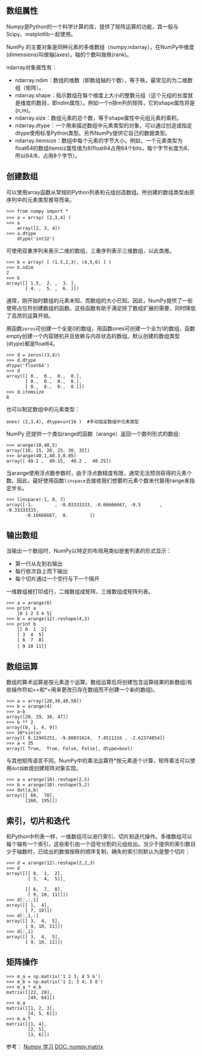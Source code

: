## 数组属性

Numpy是Python的一个科学计算的库，提供了矩阵运算的功能，其一般与Scipy、matplotlib一起使用。

NumPy 的主要对象是同种元素的多维数组（numpy.ndarray）。在NumPy中维度(dimensions)叫做轴(axes)，轴的个数叫做秩(rank)。

ndarray对象属性有：

* ndarray.ndim：数组的维数（即数组轴的个数），等于秩。最常见的为二维数组（矩阵）。
* ndarray.shape：指示数组在每个维度上大小的整数元组（这个元组的长度就是维度的数目，即ndim属性）。例如一个n排m列的矩阵，它的shape属性将是(n,m)。
* ndarray.size：数组元素的总个数，等于shape属性中元组元素的乘积。
* ndarray.dtype：一个用来描述数组中元素类型的对象，可以通过创造或指定dtype使用标准Python类型。另外NumPy提供它自己的数据类型。
* ndarray.itemsize：数组中每个元素的字节大小。例如，一个元素类型为float64的数组itemsiz属性值为8(float64占用64个bits，每个字节长度为8，所以64/8，占用8个字节）。

## 创建数组

可以使用array函数从常规的Python列表和元组创造数组。所创建的数组类型由原序列中的元素类型推导而来。

    >>> from numpy import *  
    >>> a = array( [2,3,4] )　　　  
    >>> a  
        array([2, 3, 4])  
    >>> a.dtype  
        dtype('int32')  

可使用双重序列来表示二维的数组，三重序列表示三维数组，以此类推。

    >>> b = array( [ (1.5,2,3), (4,5,6) ] )
    >>> b.ndim
    2
    >>> b
    array([[ 1.5,  2. ,  3. ],
           [ 4. ,  5. ,  6. ]])  

通常，刚开始时数组的元素未知，而数组的大小已知。因此，NumPy提供了一些使用占位符创建数组的函数。这些函数有助于满足除了数组扩展的需要，同时降低了高昂的运算开销。

用函数`zeros`可创建一个全是0的数组，用函数ones可创建一个全为1的数组，函数empty创建一个内容随机并且依赖与内存状态的数组。默认创建的数组类型(dtype)都是float64。

    >>> d = zeros((3,4))
    >>> d.dtype
    dtype('float64')
    >>> d
    array([[ 0.,  0.,  0.,  0.],
           [ 0.,  0.,  0.,  0.],
           [ 0.,  0.,  0.,  0.]])
    >>> d.itemsize
    8

也可以制定数组中的元素类型：

    ones( (2,3,4), dtype=int16 )  #手动指定数组中元素类型 

NumPy 还提供一个类似range的函数（arange）返回一个数列形式的数组:

    >>> arange(10,40,5)
    array([10, 15, 20, 25, 30, 35])
    >>> arange(40.1,40.3,0.05)
    array([ 40.1 ,  40.15,  40.2 ,  40.25])

当arange使用浮点数参数时，由于浮点数精度有限，通常无法预测获得的元素个数。因此，最好使用函数`linspace`去接收我们想要的元素个数来代替用range来指定步长。

    >>> linspace(-1, 0, 7)
    array([-1.        , -0.83333333, -0.66666667, -0.5       , -0.33333333,
           -0.16666667,  0.        ])

## 输出数组

当输出一个数组时，NumPy以特定的布局用类似嵌套列表的形式显示： 

* 第一行从左到右输出 
* 每行依次自上而下输出 
* 每个切片通过一个空行与下一个隔开 

一维数组被打印成行，二维数组成矩阵，三维数组成矩阵列表。 

    >>> a = arange(6)          
    >>> print a  
        [0 1 2 3 4 5]  
    >>> b = arange(12).reshape(4,3)  
    >>> print b  
        [[ 0  1  2]  
        [ 3  4  5]  
        [ 6  7  8]  
        [ 9 10 11]]　　　  
  
## 数组运算

数组的算术运算是按元素逐个运算。数组运算后将创建包含运算结果的新数组(有些操作符如+=和*=用来更改已存在数组而不创建一个新的数组)。

    >>> a = array([20,30,40,50])
    >>> b = arange(4)
    >>> a-b
    array([20, 29, 38, 47])
    >>> b ** 2
    array([0, 1, 4, 9])
    >>> 10*sin(a)
    array([ 9.12945251, -9.88031624,  7.4511316 , -2.62374854])
    >>> a < 35
    array([ True,  True, False, False], dtype=bool)  

与其他矩阵语言不同，NumPy中的乘法运算符*按元素逐个计算，矩阵乘法可以使用`dot函数`或创建矩阵对象实现。

    >>> a = arange(10).reshape(2,5)
    >>> b = arange(10).reshape(5,2)
    >>> dot(a,b)
    array([[ 60,  70],
           [160, 195]])

## 索引，切片和迭代

和Python中列表一样，一维数组可以进行索引、切片和迭代操作。多维数组可以每个轴有一个索引，这些索引由一个逗号分割的元组给出。当少于提供的索引数目少于轴数时，已给出的数值按秩的顺序复制，确失的索引则默认为是整个切片：

    >>> d = arange(12).reshape(2,2,3)
    >>> d
    array([[[ 0,  1,  2],
            [ 3,  4,  5]],
    
           [[ 6,  7,  8],
            [ 9, 10, 11]]])
    >>> d[:,:,1]
    array([[ 1,  4],
           [ 7, 10]])
    >>> d[:,1,:]
    array([[ 3,  4,  5],
           [ 9, 10, 11]])
    >>> d[:,1]
    array([[ 3,  4,  5],
           [ 9, 10, 11]])

## 矩阵操作

    >>> m_a = np.matrix('1 2 3; 4 5 6')
    >>> m_b = np.matrix('1 2; 3 4; 5 6')
    >>> m_a * m_b
    matrix([[22, 28],
            [49, 64]])
    >>> m_a
    matrix([[1, 2, 3],
            [4, 5, 6]])
    >>> m_a.T
    matrix([[1, 4],
            [2, 5],
            [3, 6]])

参考：
[Numpy 学习](https://www.zybuluo.com/tankle/note/51606)
[DOC: numpy.matrix](http://docs.scipy.org/doc/numpy-1.10.1/reference/generated/numpy.matrix.html)

